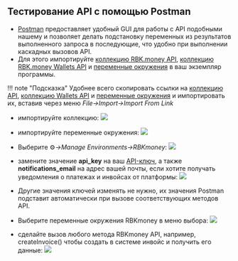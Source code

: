 <script>
    lightbox.option({
      'fadeDuration': 10,
      'imageFadeDuration': 10,
      'resizeDuration': 10,
      'wrapAround': true
    })
</script>

## Тестирование API с помощью Postman

- [Postman](https://www.getpostman.com/) предоставляет удобный GUI для работы с API подобными нашему и позволяет делать подстановку переменных из результатов выполненного запроса в последующие, что удобно при выполнении каскадных вызовов API.
- Для этого импортируйте [коллекцию RBK.money API](/docs/payments/postman/RBKmoney.postman_collection.json), [коллекцию RBK.money Wallets API](/docs/payments/postman/RBKmoney.Wallets.postman_collection.json) и [переменные окружения](/docs/payments/postman/RBKmoney.postman_environment.json) в ваш экземпляр программы.

!!! note "Подсказка" 
	Удобнее всего скопировать ссылки на [коллекцию API](/docs/payments/postman/RBKmoney.postman_collection.json), [коллекцию Wallets API](/docs/payments/postman/RBKmoney.Wallets.postman_collection.json) и [переменные окружения](/docs/payments/postman/RBKmoney.postman_environment.json) и импортировать их, вставив через меню _File->Import->Import From Link_

- импортируйте коллекцию:
<a href="../../payments/postman/screenshots/postman-import-collection.png" data-lightbox="postman-import-collection" data-title="postman-import-collection.png"><img src="../../payments/postman/screenshots/postman-import-collection.png"></a>

- импортируйте переменные окружения:
<a href="../../payments/postman/screenshots/postman-import-env.png" data-lightbox="postman-import-env" data-title="postman-import-env.png"><img src="../../payments/postman/screenshots/postman-import-env.png"></a>

- Выберите &#9881;_->Manage Environments->RBKmoney_:
<a href="../../payments/postman/screenshots/postman-manage-env.png" data-lightbox="postman-manage-env" data-title="postman-manage-env.png"><img src="../../payments/postman/screenshots/postman-manage-env.png"></a>

- замените значение **api_key** на ваш [API-ключ](https://dashboard.rbk.money/tokenization), а также **notifications_email** на адрес вашей почты, если хотите получать уведомления о платежах и инвойсах от платформы:
<a href="../../payments/postman/screenshots/postman-paste-apikey.png" data-lightbox="postman-paste-apikey" data-title="postman-paste-apikey.png"><img src="../../payments/postman/screenshots/postman-paste-apikey.png"></a>

- Другие значения ключей изменять не нужно, их значения Postman подставит автоматически при вызове соответствующих методов API.

- Выберите переменные окружения RBKmoney в меню выбора:
<a href="../../payments/postman/screenshots/postman-choose-env.png" data-lightbox="postman-choose-env" data-title="postman-choose-env.png"><img src="../../payments/postman/screenshots/postman-choose-env.png"></a>

- сделайте вызов любого метода RBKmoney API, например, createInvoice() чтобы создать в системе инвойс и получить его данные:
<a href="../../payments/postman/screenshots/postman-api-call.png" data-lightbox="postman-api-call" data-title="postman-api-call.png"><img src="../../payments/postman/screenshots/postman-api-call.png"></a>

